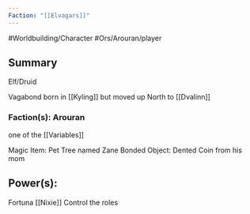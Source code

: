 ```yaml
---
Faction: "[[Elvagars]]"
---
```

#Worldbuilding/Character #Ors/Arouran/player 

## Summary

Elf/Druid

Vagabond born in [[Kyling]] but moved up North to [[Dvalinn]]

### Faction(s): Arouran 
one of the [[Variables]]

Magic Item: Pet Tree named Zane 
Bonded Object: Dented Coin from his mom 

## Power(s):
Fortuna 
[[Nixie]]
Control the roles 